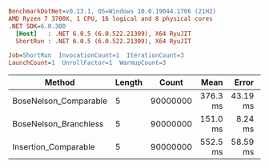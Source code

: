 ``` ini

BenchmarkDotNet=v0.13.1, OS=Windows 10.0.19044.1706 (21H2)
AMD Ryzen 7 3700X, 1 CPU, 16 logical and 8 physical cores
.NET SDK=6.0.300
  [Host]   : .NET 6.0.5 (6.0.522.21309), X64 RyuJIT
  ShortRun : .NET 6.0.5 (6.0.522.21309), X64 RyuJIT

Job=ShortRun  InvocationCount=1  IterationCount=3  
LaunchCount=1  UnrollFactor=1  WarmupCount=3  

```
|                Method | Length |    Count |     Mean |    Error |  StdDev |
|---------------------- |------- |--------- |---------:|---------:|--------:|
| BoseNelson_Comparable |      5 | 90000000 | 376.3 ms | 43.19 ms | 2.37 ms |
| BoseNelson_Branchless |      5 | 90000000 | 151.0 ms |  8.24 ms | 0.45 ms |
|  Insertion_Comparable |      5 | 90000000 | 552.5 ms | 58.59 ms | 3.21 ms |
